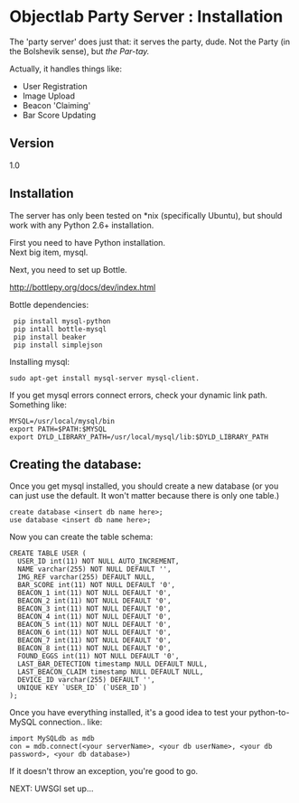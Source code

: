 Objectlab Party Server : Installation
============
The 'party server' does just that: it serves the party, dude.  Not the Party (in the Bolshevik sense), but *the Par-tay.*

Actually, it handles things like:
  
* User Registration
* Image Upload
* Beacon 'Claiming'
* Bar Score Updating

Version
--
1.0

Installation
------------
The server has only been tested on *nix (specifically Ubuntu), but should work with any Python 2.6+ installation.
  
First you need to have Python installation.  
Next big item, mysql.
  
Next, you need to set up Bottle.

http://bottlepy.org/docs/dev/index.html

Bottle dependencies:

```
 pip install mysql-python
 pip intall bottle-mysql
 pip install beaker
 pip install simplejson
```

Installing mysql:

```
sudo apt-get install mysql-server mysql-client.
```

If you get mysql errors connect errors, check your dynamic link path. Something like:

```
MYSQL=/usr/local/mysql/bin
export PATH=$PATH:$MYSQL
export DYLD_LIBRARY_PATH=/usr/local/mysql/lib:$DYLD_LIBRARY_PATH
```

Creating the database:
--

Once you get mysql installed, you should create a new database (or you can just use the default.  It won't matter because there is only one table.)

```
create database <insert db name here>;
use database <insert db name here>;
```

Now you can create the table schema:

```
CREATE TABLE USER (
  USER_ID int(11) NOT NULL AUTO_INCREMENT,
  NAME varchar(255) NOT NULL DEFAULT '',
  IMG_REF varchar(255) DEFAULT NULL,
  BAR_SCORE int(11) NOT NULL DEFAULT '0',
  BEACON_1 int(11) NOT NULL DEFAULT '0',
  BEACON_2 int(11) NOT NULL DEFAULT '0',
  BEACON_3 int(11) NOT NULL DEFAULT '0',
  BEACON_4 int(11) NOT NULL DEFAULT '0',
  BEACON_5 int(11) NOT NULL DEFAULT '0',
  BEACON_6 int(11) NOT NULL DEFAULT '0',
  BEACON_7 int(11) NOT NULL DEFAULT '0',
  BEACON_8 int(11) NOT NULL DEFAULT '0',
  FOUND_EGGS int(11) NOT NULL DEFAULT '0',
  LAST_BAR_DETECTION timestamp NULL DEFAULT NULL,
  LAST_BEACON_CLAIM timestamp NULL DEFAULT NULL,
  DEVICE_ID varchar(255) DEFAULT '',
  UNIQUE KEY `USER_ID` (`USER_ID`)
);
```

Once you have everything installed, it's a good idea to test your python-to-MySQL connection..  like:

```
import MySQLdb as mdb
con = mdb.connect(<your serverName>, <your db userName>, <your db password>, <your db database>)
```
If it doesn't throw an exception, you're good to go.



NEXT:  UWSGI set up... 